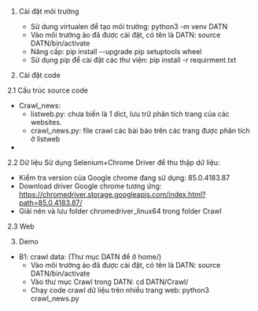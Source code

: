 1. Cài đặt môi trường
	- Sử dung virtualen để tạo môi trường:
	python3 -m venv DATN
	- Vào môi trường ảo đã được cài đặt, có tên là DATN: 
	source DATN/bin/activate
	- Nâng cấp: 
	pip install --upgrade pip setuptools wheel
	- Sử dụng pip để cài đặt các thư viện:
	pip install -r requirment.txt
	
2. Cài đặt code

2.1 Cấu trúc source code
- Crawl_news:
    + listweb.py: chưa biến là 1 dict, lưu trữ phân tích trang của các websites.
    + crawl_news.py: file crawl các bài báo trên các trang được phân tích ở listweb 
- 
2.2 Dữ liệu
Sử dụng Selenium+Chrome Driver để thu thập dữ liệu:
- Kiểm tra version của Google chrome đang sử dụng: 85.0.4183.87
- Download driver Google chrome tương ứng: 
    https://chromedriver.storage.googleapis.com/index.html?path=85.0.4183.87/ 
- Giải nén và lưu folder chromedriver_linux64 trong folder Crawl

2.3 Web


3. Demo
- B1: crawl data: (Thư mục DATN để ở home/)
	+ Vào môi trường ảo đã được cài đặt, có tên là DATN: source DATN/bin/activate
	+ Vào thư mục Crawl trong DATN: cd DATN/Crawl/
	+ Chạy code crawl dữ liệu trên nhiều trang web: python3 crawl_news.py
